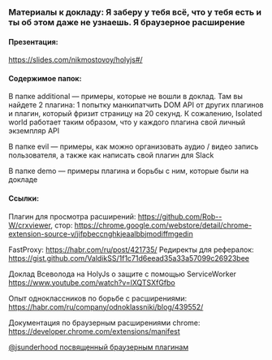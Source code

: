 ### Материалы к докладу: Я заберу у тебя всё, что у тебя есть и ты об этом даже не узнаешь. Я браузерное расширение

#### Презентация:

https://slides.com/nikmostovoy/holyjs#/

#### Содержимое папок:

В папке additional — примеры, которые не вошли в доклад. Там вы найдете 2 плагина: 1 попытку манкипатчить DOM API от других плагинов и плагин, который фризит страницу на 20 секунд. К сожалению, Isolated world работает таким образом, что у каждого плагина свой личный экземпляр API

В папке evil — примеры, как можно организовать аудио / видео запись пользователя, а также как написать свой плагин для Slack

В папке demo — примеры плагина и борьбы с ним, которые были на докладе

#### Ссылки:

Плагин для просмотра расширений: https://github.com/Rob--W/crxviewer, стор: https://chrome.google.com/webstore/detail/chrome-extension-source-v/jifpbeccnghkjeaalbbjmodiffmgedin

FastProxy: https://habr.com/ru/post/421735/
Редиректы для рефералок: https://gist.github.com/ValdikSS/1f1c71d6eead35a33a57099c26923bee

Доклад Всеволода на HolyJs о защите с помощью ServiceWorker https://www.youtube.com/watch?v=lXQTSXfGfbo

Опыт одноклассников по борьбе с расширениями: https://habr.com/ru/company/odnoklassniki/blog/439552/

Документация по браузерным расширениями chrome: https://developer.chrome.com/extensions/manifest

[@jsunderhood посвященный браузерным плагинам](https://jsunderhood.netlify.com/xnimorz/#poniediel'nik)
